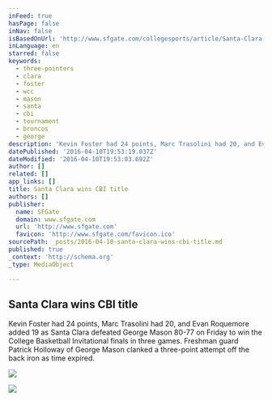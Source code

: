 ```yaml
---
inFeed: true
hasPage: false
inNav: false
isBasedOnUrl: 'http://www.sfgate.com/collegesports/article/Santa-Clara-wins-CBI-title-4414209.php'
inLanguage: en
starred: false
keywords:
  - three-pointers
  - clara
  - foster
  - wcc
  - mason
  - santa
  - cbi
  - tournament
  - broncos
  - george
description: 'Kevin Foster had 24 points, Marc Trasolini had 20, and Evan Roquemore added 19 as Santa Clara defeated George Mason 80-77 on Friday to win the College Basketball Invitational finals in three games. Freshman guard Patrick Holloway of George Mason clanked a three-point attempt off the back iron as time expired.'
datePublished: '2016-04-10T19:53:19.037Z'
dateModified: '2016-04-10T19:53:03.692Z'
author: []
related: []
app_links: []
title: Santa Clara wins CBI title
authors: []
publisher:
  name: SFGate
  domain: www.sfgate.com
  url: 'http://www.sfgate.com'
  favicon: 'http://www.sfgate.com/favicon.ico'
sourcePath: _posts/2016-04-10-santa-clara-wins-cbi-title.md
published: true
_context: 'http://schema.org'
_type: MediaObject

---
```

<article style=""><h1>Santa Clara wins CBI title</h1><p>Kevin Foster had 24 points, Marc Trasolini had 20, and Evan Roquemore added 19 as Santa Clara defeated George Mason 80-77 on Friday to win the College Basketball Invitational finals in three games. Freshman guard Patrick Holloway of George Mason clanked a three-point attempt off the back iron as time expired.</p><img src="http://www.sfgate.com/img/pages/article/opengraph_default.png" /></article>

![](https://the-grid-user-content.s3-us-west-2.amazonaws.com/13cb0196-afc6-4dee-92b2-7286dcc2caa7.jpg)